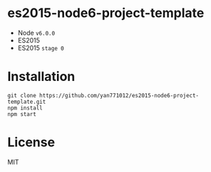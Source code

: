 # es2015-node6-project-template

* Node `v6.0.0`
* ES2015
* ES2015 `stage 0`

# Installation
```
git clone https://github.com/yan771012/es2015-node6-project-template.git
npm install
npm start
```

# License
MIT